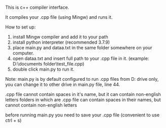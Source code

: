 This is c++ compiler interface.

It compiles your .cpp file (using Mingw) and runs it.

How to set up:
1. install Mingw compiler and add it to your path
2. install python interpreter (recommended 3.7.9)
3. place main.py and dataa.txt in the same folder somewhere on your computer.
4. open dataa.txt and insert full path to your .cpp file in it. (example: D:\documents folder\test_file.cpp)
5. double click main.py to run it.

Note: main.py is by default configured to run .cpp files from D: drive only,
you can change it to other drive in main.py file, line 44.

.cpp file cannot contain spaces in it's name, but it can contain non-english letters
folders in which are .cpp file can contain spaces in their names, but cannot contain non-english letters

before running main.py you need to save your .cpp file (convenient to use ctrl + s)





